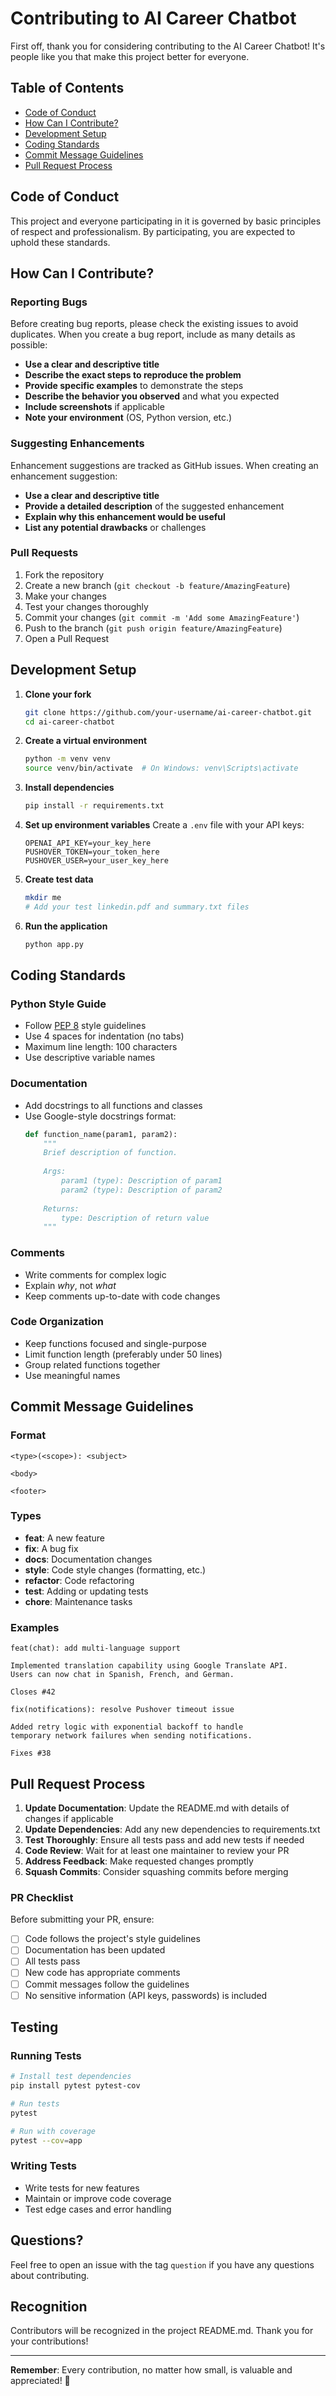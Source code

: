 # Contributing to AI Career Chatbot

First off, thank you for considering contributing to the AI Career Chatbot! It's people like you that make this project better for everyone.

## Table of Contents

- [Code of Conduct](#code-of-conduct)
- [How Can I Contribute?](#how-can-i-contribute)
- [Development Setup](#development-setup)
- [Coding Standards](#coding-standards)
- [Commit Message Guidelines](#commit-message-guidelines)
- [Pull Request Process](#pull-request-process)

## Code of Conduct

This project and everyone participating in it is governed by basic principles of respect and professionalism. By participating, you are expected to uphold these standards.

## How Can I Contribute?

### Reporting Bugs

Before creating bug reports, please check the existing issues to avoid duplicates. When you create a bug report, include as many details as possible:

- **Use a clear and descriptive title**
- **Describe the exact steps to reproduce the problem**
- **Provide specific examples** to demonstrate the steps
- **Describe the behavior you observed** and what you expected
- **Include screenshots** if applicable
- **Note your environment** (OS, Python version, etc.)

### Suggesting Enhancements

Enhancement suggestions are tracked as GitHub issues. When creating an enhancement suggestion:

- **Use a clear and descriptive title**
- **Provide a detailed description** of the suggested enhancement
- **Explain why this enhancement would be useful**
- **List any potential drawbacks** or challenges

### Pull Requests

1. Fork the repository
2. Create a new branch (`git checkout -b feature/AmazingFeature`)
3. Make your changes
4. Test your changes thoroughly
5. Commit your changes (`git commit -m 'Add some AmazingFeature'`)
6. Push to the branch (`git push origin feature/AmazingFeature`)
7. Open a Pull Request

## Development Setup

1. **Clone your fork**
   ```bash
   git clone https://github.com/your-username/ai-career-chatbot.git
   cd ai-career-chatbot
   ```

2. **Create a virtual environment**
   ```bash
   python -m venv venv
   source venv/bin/activate  # On Windows: venv\Scripts\activate
   ```

3. **Install dependencies**
   ```bash
   pip install -r requirements.txt
   ```

4. **Set up environment variables**
   Create a `.env` file with your API keys:
   ```
   OPENAI_API_KEY=your_key_here
   PUSHOVER_TOKEN=your_token_here
   PUSHOVER_USER=your_user_key_here
   ```

5. **Create test data**
   ```bash
   mkdir me
   # Add your test linkedin.pdf and summary.txt files
   ```

6. **Run the application**
   ```bash
   python app.py
   ```

## Coding Standards

### Python Style Guide

- Follow [PEP 8](https://www.python.org/dev/peps/pep-0008/) style guidelines
- Use 4 spaces for indentation (no tabs)
- Maximum line length: 100 characters
- Use descriptive variable names

### Documentation

- Add docstrings to all functions and classes
- Use Google-style docstrings format:
  ```python
  def function_name(param1, param2):
      """
      Brief description of function.
      
      Args:
          param1 (type): Description of param1
          param2 (type): Description of param2
          
      Returns:
          type: Description of return value
      """
  ```

### Comments

- Write comments for complex logic
- Explain *why*, not *what*
- Keep comments up-to-date with code changes

### Code Organization

- Keep functions focused and single-purpose
- Limit function length (preferably under 50 lines)
- Group related functions together
- Use meaningful names

## Commit Message Guidelines

### Format

```
<type>(<scope>): <subject>

<body>

<footer>
```

### Types

- **feat**: A new feature
- **fix**: A bug fix
- **docs**: Documentation changes
- **style**: Code style changes (formatting, etc.)
- **refactor**: Code refactoring
- **test**: Adding or updating tests
- **chore**: Maintenance tasks

### Examples

```
feat(chat): add multi-language support

Implemented translation capability using Google Translate API.
Users can now chat in Spanish, French, and German.

Closes #42
```

```
fix(notifications): resolve Pushover timeout issue

Added retry logic with exponential backoff to handle
temporary network failures when sending notifications.

Fixes #38
```

## Pull Request Process

1. **Update Documentation**: Update the README.md with details of changes if applicable
2. **Update Dependencies**: Add any new dependencies to requirements.txt
3. **Test Thoroughly**: Ensure all tests pass and add new tests if needed
4. **Code Review**: Wait for at least one maintainer to review your PR
5. **Address Feedback**: Make requested changes promptly
6. **Squash Commits**: Consider squashing commits before merging

### PR Checklist

Before submitting your PR, ensure:

- [ ] Code follows the project's style guidelines
- [ ] Documentation has been updated
- [ ] All tests pass
- [ ] New code has appropriate comments
- [ ] Commit messages follow the guidelines
- [ ] No sensitive information (API keys, passwords) is included

## Testing

### Running Tests

```bash
# Install test dependencies
pip install pytest pytest-cov

# Run tests
pytest

# Run with coverage
pytest --cov=app
```

### Writing Tests

- Write tests for new features
- Maintain or improve code coverage
- Test edge cases and error handling

## Questions?

Feel free to open an issue with the tag `question` if you have any questions about contributing.

## Recognition

Contributors will be recognized in the project README.md. Thank you for your contributions!

---

**Remember**: Every contribution, no matter how small, is valuable and appreciated! 🙏

